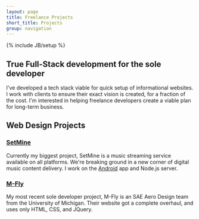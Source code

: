 ```yaml
---
layout: page
title: Freelance Projects
short_title: Projects
group: navigation
---
```

{% include JB/setup %}

## True Full-Stack development for the sole developer

I've developed a tech stack viable for quick setup of informational websites. I work with clients to ensure their exact vision is created, for a fraction of the cost. I'm interested in helping freelance developers create a viable plan for long-term business.

## Web Design Projects

### [SetMine](http://setmine.com)

Currently my biggest project, SetMine is a music streaming service available on all platforms. We're breaking ground in a new corner of digital music content delivery. I work on the [Android](https://play.google.com/store/apps/details?id=com.setmine.android) app and Node.js server.

### [M-Fly](http://umich.edu/~mfly)

My most recent sole developer project, M-Fly is an SAE Aero Design team from the University of Michigan. Their website got a complete overhaul, and uses only HTML, CSS, and JQuery.

